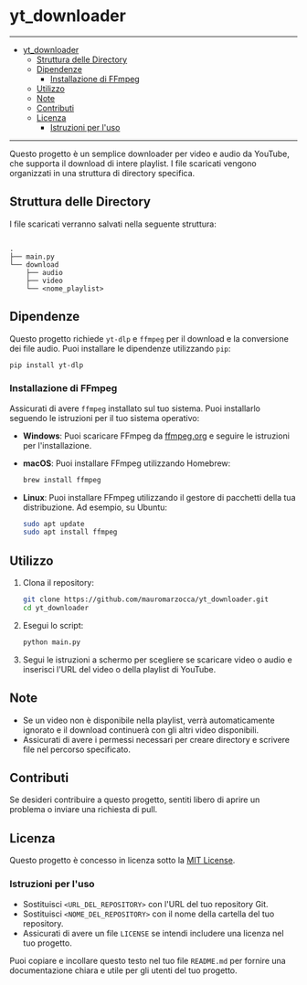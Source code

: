 # yt_downloader

---

- [yt\_downloader](#yt_downloader)
  - [Struttura delle Directory](#struttura-delle-directory)
  - [Dipendenze](#dipendenze)
    - [Installazione di FFmpeg](#installazione-di-ffmpeg)
  - [Utilizzo](#utilizzo)
  - [Note](#note)
  - [Contributi](#contributi)
  - [Licenza](#licenza)
    - [Istruzioni per l'uso](#istruzioni-per-luso)

---

Questo progetto è un semplice downloader per video e audio da YouTube, che supporta il download di intere playlist. I file scaricati vengono organizzati in una struttura di directory specifica.

## Struttura delle Directory

I file scaricati verranno salvati nella seguente struttura:

```

.
├── main.py
└── download
    ├── audio
    ├── video
    └── <nome_playlist>
```

## Dipendenze

Questo progetto richiede `yt-dlp` e `ffmpeg` per il download e la conversione dei file audio. Puoi installare le dipendenze utilizzando `pip`:

```bash
pip install yt-dlp
```

### Installazione di FFmpeg

Assicurati di avere `ffmpeg` installato sul tuo sistema. Puoi installarlo seguendo le istruzioni per il tuo sistema operativo:

- **Windows**: Puoi scaricare FFmpeg da [ffmpeg.org](https://ffmpeg.org/download.html) e seguire le istruzioni per l'installazione.
- **macOS**: Puoi installare FFmpeg utilizzando Homebrew:
  
  ```bash
  brew install ffmpeg
  ```

- **Linux**: Puoi installare FFmpeg utilizzando il gestore di pacchetti della tua distribuzione. Ad esempio, su Ubuntu:

  ```bash
  sudo apt update
  sudo apt install ffmpeg
  ```

## Utilizzo

1. Clona il repository:

   ```bash
   git clone https://github.com/mauromarzocca/yt_downloader.git
   cd yt_downloader
   ```

2. Esegui lo script:

   ```bash
   python main.py
   ```

3. Segui le istruzioni a schermo per scegliere se scaricare video o audio e inserisci l'URL del video o della playlist di YouTube.

## Note

- Se un video non è disponibile nella playlist, verrà automaticamente ignorato e il download continuerà con gli altri video disponibili.
- Assicurati di avere i permessi necessari per creare directory e scrivere file nel percorso specificato.

## Contributi

Se desideri contribuire a questo progetto, sentiti libero di aprire un problema o inviare una richiesta di pull.

## Licenza

Questo progetto è concesso in licenza sotto la [MIT License](LICENSE).

### Istruzioni per l'uso

- Sostituisci `<URL_DEL_REPOSITORY>` con l'URL del tuo repository Git.
- Sostituisci `<NOME_DEL_REPOSITORY>` con il nome della cartella del tuo repository.
- Assicurati di avere un file `LICENSE` se intendi includere una licenza nel tuo progetto.

Puoi copiare e incollare questo testo nel tuo file `README.md` per fornire una documentazione chiara e utile per gli utenti del tuo progetto.